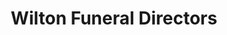 ---
title: "Wilton Funeral Directors"
url: /newtownabbey/wilton-funeral-directors/
shop: funeral directors
---